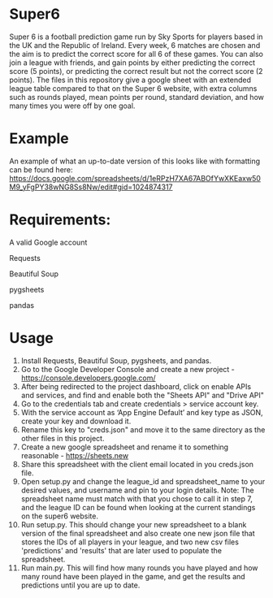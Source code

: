 # Super6
Super 6 is a football prediction game run by Sky Sports for players based in the UK and the Republic of Ireland. Every week, 6 matches are chosen and the aim is to predict the correct score for all 6 of these games. You can also join a league with friends, and gain points by either predicting the correct score (5 points), or predicting the correct result but not the correct score (2 points). The files in this repository give a google sheet with an extended league table compared to that on the Super 6 website, with extra columns such as rounds played, mean points per round, standard deviation, and how many times you were off by one goal.

# Example
An example of what an up-to-date version of this looks like with formatting can be found here: https://docs.google.com/spreadsheets/d/1eRPzH7XA67ABOfYwXKEaxw50M9_yFgPY38wNG8Ss8Nw/edit#gid=1024874317

# Requirements:
A valid Google account

Requests

Beautiful Soup

pygsheets

pandas

# Usage
1. Install Requests, Beautiful Soup, pygsheets, and pandas.
2. Go to the Google Developer Console and create a new project - https://console.developers.google.com/
3. After being redirected to the project dashboard, click on enable APIs and services, and find and enable both the "Sheets API" and "Drive API"
4. Go to the credentials tab and create credentials > service account key.
5. With the service account as ‘App Engine Default’ and key type as JSON, create your key and download it.
6. Rename this key to "creds.json" and move it to the same directory as the other files in this project.
7. Create a new google spreadsheet and rename it to something reasonable - https://sheets.new
8. Share this spreadsheet with the client email located in you creds.json file.
9. Open setup.py and change the league_id and spreadsheet_name to your desired values, and username and pin to your login details.
  Note: The spreadsheet name must match with that you chose to call it in step 7, and the league ID can be found when looking at the current standings on the super6 website.
10. Run setup.py. This should change your new spreadsheet to a blank version of the final spreadsheet and also create one new json file that stores the IDs of all players in your league, and two new csv files 'predictions' and 'results' that are later used to populate the spreadsheet.
11. Run main.py. This will find how many rounds you have played and how many round have been played in the game, and get the results and predictions until you are up to date.
